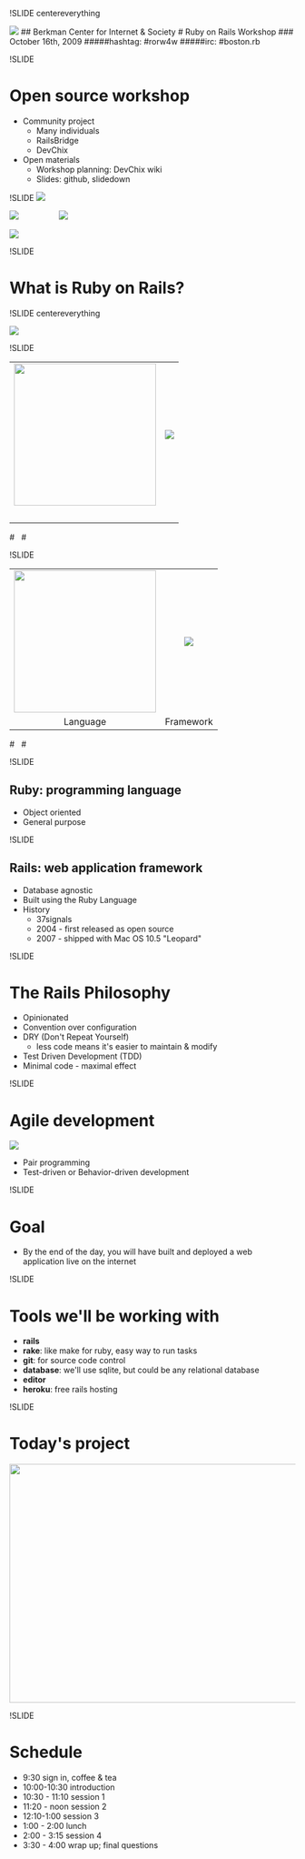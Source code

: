 !SLIDE centereverything

<img src="img/railsbridge_logo.png">
## Berkman Center for Internet & Society 
# Ruby on Rails Workshop
### October 16th, 2009
#####hashtag: #rorw4w
#####irc: #boston.rb

!SLIDE

# Open source workshop
* Community project
  * Many individuals 
  * RailsBridge
  * DevChix
* Open materials
  * Workshop planning: DevChix wiki
  * Slides: github, slidedown

!SLIDE
<img src="http://www.hashrocket.com/images/logo.png?1254933458" />
 
<img src="http://i.zdnet.com/blogs/engine-yard-logo.png" />&nbsp; &nbsp; &nbsp; &nbsp; &nbsp; &nbsp; &nbsp; &nbsp; &nbsp;  <img src="http://fi.github.com/images/modules/demo/github_logo.png" />
 
<img src="http://railsbridge.org/images/logo.png" />

!SLIDE

# What is Ruby on Rails?

!SLIDE centereverything

<img src="img/web-application.png">

!SLIDE

<table width="100%">
<tr>
<td align="center">
<img src="img/ruby-logo.jpg" width="250">
</td>
<td align="center">
<img src="img/rails_logo.jpg">
</td>
</tr>
<tr>
<td>&nbsp;</td>
<td>&nbsp;</td>
</tr>
</table>
# &nbsp;
# &nbsp;

!SLIDE

<table width="100%">
<tr>
<td align="center">
<img src="img/ruby-logo.jpg" width="250">
</td>
<td align="center">
<img src="img/rails_logo.jpg">
</td>
</tr>
<tr>
<td align="center">
<span class="big-text">Language</span>
</td>
<td align="center">
<span class="big-text">Framework</span>
</td>
</tr>
</table>
# &nbsp;
# &nbsp;

!SLIDE

## Ruby: programming language
* Object oriented
* General purpose

!SLIDE

## Rails: web application framework
* Database agnostic
* Built using the Ruby Language
* History
  * 37signals 
  * 2004 - first released as open source
  * 2007 - shipped with Mac OS 10.5 "Leopard"

!SLIDE
# The Rails Philosophy
* Opinionated
* Convention over configuration
* DRY (Don't Repeat Yourself)
  * less code means it's easier to maintain & modify
* Test Driven Development (TDD)
* Minimal code - maximal effect

!SLIDE
# Agile development

<img src="http://img.skitch.com/20090801-jafkfs4eeawy19k9f3mjknb4ht.jpg"/>

* Pair programming
* Test-driven or Behavior-driven development


!SLIDE
# Goal
* By the end of the day, you will have built and deployed a web application live on the internet

!SLIDE
# Tools we'll be working with
* **rails**
* **rake**: like make for ruby, easy way to run tasks
* **git**: for source code control
* **database**: we'll use sqlite, but could be any relational database 
* **editor**
* **heroku**: free rails hosting

!SLIDE
# Today's project
<a href="http://www.ultrasaurus.com/rubyworkshop/app_design/"><img src="http://www.ultrasaurus.com/rubyworkshop/app_design/unauthenticated_home-0.jpg" width="946" height="420"/></a>

!SLIDE 
# Schedule
* 9:30 sign in, coffee & tea
* 10:00-10:30 introduction
* 10:30 - 11:10 session 1
* 11:20 - noon session 2
* 12:10-1:00 session 3
* 1:00 - 2:00 lunch
* 2:00 - 3:15 session 4
* 3:30 - 4:00 wrap up; final questions
